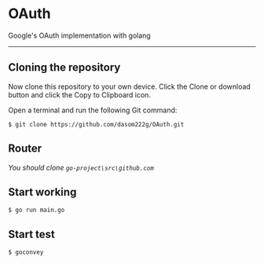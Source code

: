 # OAuth
Google's OAuth implementation with golang

---------------------------------------

## Cloning the repository
Now clone this repository to your own device. Click the Clone or download button and click the Copy to Clipboard icon.

Open a terminal and run the following Git command:

    $ git clone https://github.com/dasom222g/OAuth.git

## Router
_You should clone ```go-project\src\github.com```_
    
## Start working
    $ go run main.go
    
## Start test
    $ goconvey

